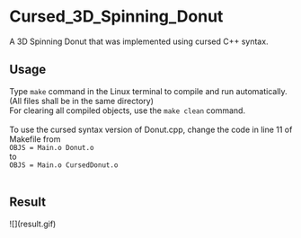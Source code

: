 # Cursed_3D_Spinning_Donut
A 3D Spinning Donut that was implemented using cursed C++ syntax.

<h2>Usage</h2>
Type <code>make</code> command in the Linux terminal to compile and run automatically. (All files shall be in the same directory)<br>
For clearing all compiled objects, use the <code>make clean</code> command.<br><br>
To use the cursed syntax version of Donut.cpp, change the code in line 11 of Makefile from<br>
<code>OBJS = Main.o Donut.o</code><br>
to<br>
<code>OBJS = Main.o CursedDonut.o</code><br>
<br>
<h2>Result</h2>
![](result.gif)
